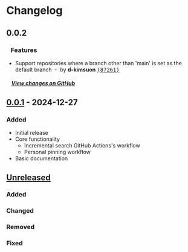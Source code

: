 # Changelog

## 0.0.2

### &nbsp;&nbsp;&nbsp;Features

- Support repositories where a branch other than 'main' is set as the default branch &nbsp;-&nbsp; by **d-kimsuon** [<samp>(87261)</samp>](https://github.com/d-kimuson/github-actions-search/commit/87261ca)

##### &nbsp;&nbsp;&nbsp;&nbsp;[View changes on GitHub](https://github.com/d-kimuson/github-actions-search/compare/v0.0.1...0.0.2)

## [0.0.1] - 2024-12-27

### Added

- Initial release
- Core functionality
  - Incremental search GitHub Actions's workflow
  - Personal pinning workflow
- Basic documentation

[Unreleased]: https://github.com/username/repository/compare/v0.0.1...HEAD
[0.0.1]: https://github.com/username/repository/releases/tag/v0.0.1

## [Unreleased]

### Added

### Changed

### Removed

### Fixed
